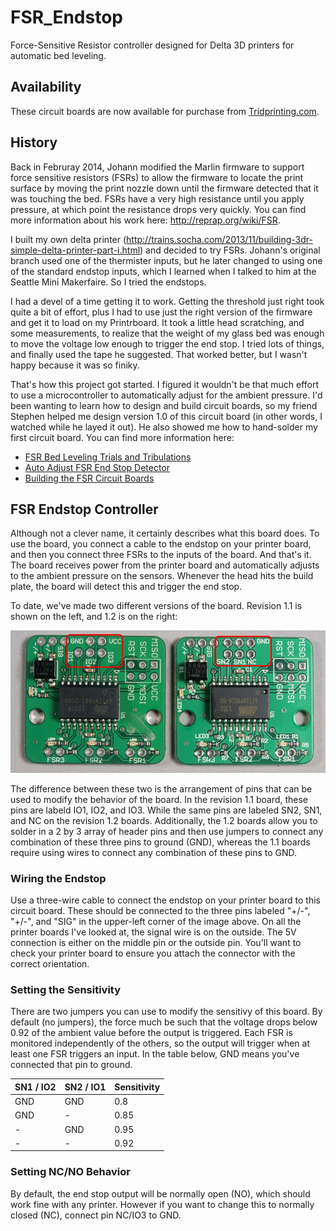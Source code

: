 FSR_Endstop
===========

Force-Sensitive Resistor controller designed for Delta 3D printers for automatic bed leveling.


## Availability
These circuit boards are now available for purchase from [Tridprinting.com](http://www.tridprinting.com/Electronics/#3D-Printer-FSR).

## History
Back in Februray 2014, Johann modified the Marlin firmware to support force sensitive resistors (FSRs) to allow the firmware to locate the print surface by moving the print nozzle down until the firmware detected that it was touching the bed. FSRs have a very high resistance until you apply pressure, at which point the resistance drops very quickly. You can find more information about his work here: http://reprap.org/wiki/FSR.

I built my own delta printer (http://trains.socha.com/2013/11/building-3dr-simple-delta-printer-part-i.html) and decided to try FSRs. Johann's original branch used one of the thermister inputs, but he later changed to using one of the standard endstop inputs, which I learned when I talked to him at the Seattle Mini Makerfaire. So I tried the endstops.

I had a devel of a time getting it to work. Getting the threshold just right took quite a bit of effort, plus I had to use just the right version of the firmware and get it to load on my Printrboard. It took a little head scratching, and some measurements, to realize that the weight of my glass bed was enough to move the voltage low enough to trigger the end stop. I tried lots of things, and finally used the tape he suggested. That worked better, but I wasn't happy because it was so finiky.

That's how this project got started. I figured it wouldn't be that much effort to use a microcontroller to automatically adjust for the ambient pressure. I'd been wanting to learn how to design and build circuit boards, so my friend Stephen helped me design version 1.0 of this circuit board (in other words, I watched while he layed it out). He also showed me how to hand-solder my first circuit board. You can find more information here:

* [FSR Bed Leveling Trials and Tribulations](http://trains.socha.com/2014/05/fsr-bed-leveling-trials-and-tribulations.html?showComment=1400160705176)
* [Auto Adjust FSR End Stop Detector](http://trains.socha.com/2014/05/auto-adjust-fsr-end-stop-detector.html?showComment=1399251889736)
* [Building the FSR Circuit Boards](http://trains.socha.com/2014/07/building-fsr-circuit-boards.html)

## FSR Endstop Controller
Although not a clever name, it certainly describes what this board does. To use the board, you connect a cable to the endstop on your printer board, and then you connect three FSRs to the inputs of the board. And that's it. The board receives power from the printer board and automatically adjusts to the ambient pressure on the sensors. Whenever the head hits the build plate, the board will detect this and trigger the end stop.

To date, we've made two different versions of the board. Revision 1.1 is shown on the left, and 1.2 is on the right:

![Board Versions](https://github.com/JohnSL/FSR_Endstop/raw/master/Photos/P7131966_Cropped_1000_Marked.jpg)

The difference between these two is the arrangement of pins that can be used to modify the behavior of the board. In the revision 1.1 board, these pins are labeld IO1, IO2, and IO3. While the same pins are labeled SN2, SN1, and NC on the revision 1.2 boards. Additionally, the 1.2 boards allow you to solder in a 2 by 3 array of header pins and then use jumpers to connect any combination of these three pins to ground (GND), whereas the 1.1 boards require using wires to connect any combination of these pins to GND.

### Wiring the Endstop
Use a three-wire cable to connect the endstop on your printer board to this circuit board. These should be connected to the three pins labeled "+/-", "+/-", and "SIG" in the upper-left corner of the image above. On all the printer boards I've looked at, the signal wire is on the outside. The 5V connection is either on the middle pin or the outside pin. You'll want to check your printer board to ensure you attach the connector with the correct orientation.

### Setting the Sensitivity
There are two jumpers  you can use to modify the sensitivy of this board. By default (no jumpers), the force much be such that the voltage drops below 0.92 of the ambient value before the output is triggered. Each FSR is monitored independently of the others, so the output will trigger when at least one FSR triggers an input. In the table below, GND means you've connected that pin to ground.

| SN1 / IO2 | SN2 / IO1 | Sensitivity |
|-----------|-----------|-------------|
| GND | GND | 0.8 |
| GND |  -  | 0.85 |
|  -  | GND | 0.95 |
|  -  |  -  | 0.92 |

### Setting NC/NO Behavior
By default, the end stop output will be normally open (NO), which should work fine with any printer. However if you want to change this to normally closed (NC), connect pin NC/IO3 to GND.
